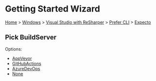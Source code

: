 <!--
GENERATED FILE - DO NOT EDIT
This file was generated by [MarkdownSnippets](https://github.com/SimonCropp/MarkdownSnippets).
Source File: /docs/mdsource/wiz/Windows_VisualStudioWithReSharper_Cli_Expecto.source.md
To change this file edit the source file and then run MarkdownSnippets.
-->

# Getting Started Wizard

[Home](/docs/wiz/readme.md) > [Windows](Windows.md) > [Visual Studio with ReSharper](Windows_VisualStudioWithReSharper.md) > [Prefer CLI](Windows_VisualStudioWithReSharper_Cli.md) > [Expecto](Windows_VisualStudioWithReSharper_Cli_Expecto.md)

## Pick BuildServer

Options:
 * [AppVeyor](Windows_VisualStudioWithReSharper_Cli_Expecto_AppVeyor.md)
 * [GitHubActions](Windows_VisualStudioWithReSharper_Cli_Expecto_GitHubActions.md)
 * [AzureDevOps](Windows_VisualStudioWithReSharper_Cli_Expecto_AzureDevOps.md)
 * [None](Windows_VisualStudioWithReSharper_Cli_Expecto_None.md)
